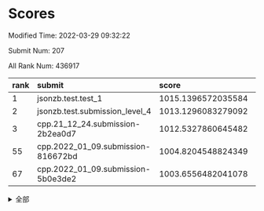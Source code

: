 # Scores

Modified Time: 2022-03-29 09:32:22

Submit Num: 207

All Rank Num: 436917

| rank |               submit               |       score        |       sigma        | pk_num |
| :--- | :--------------------------------- | :----------------- | :----------------- | :----- |
| 1    | jsonzb.test.test_1                 | 1015.1396572035584 | 0.8557953678433338 | 8443   |
| 2    | jsonzb.test.submission_level_4     | 1013.1296083279092 | 0.8476968218979036 | 8441   |
| 3    | cpp.21_12_24.submission-2b2ea0d7   | 1012.5327860645482 | 0.7972738642419388 | 8445   |
| 55   | cpp.2022_01_09.submission-816672bd | 1004.8204548824349 | 0.7245573824002128 | 8441   |
| 67   | cpp.2022_01_09.submission-5b0e3de2 | 1003.6556482041078 | 0.7234512108266888 | 8439   |


<details>
<summary>全部</summary>

| rank |                 submit                 |       score        |       sigma        | pk_num |
| :--- | :------------------------------------- | :----------------- | :----------------- | :----- |
| 1    | jsonzb.test.test_1                     | 1015.1396572035584 | 0.8557953678433338 | 8443   |
| 2    | jsonzb.test.submission_level_4         | 1013.1296083279092 | 0.8476968218979036 | 8441   |
| 3    | cpp.21_12_24.submission-2b2ea0d7       | 1012.5327860645482 | 0.7972738642419388 | 8445   |
| 4    | gobigger.level_3.submission_level_3_3  | 1011.7666015714676 | 0.7940610838886529 | 8447   |
| 5    | gobigger.level_3.submission_level_3_47 | 1011.6307923473581 | 0.7717193474215251 | 8443   |
| 6    | gobigger.level_3.submission_level_3_8  | 1011.5926389204584 | 0.7773883866549759 | 8441   |
| 7    | gobigger.level_3.submission_level_3_40 | 1011.440014266223  | 0.8004476781835238 | 8441   |
| 8    | gobigger.level_3.submission_level_3_17 | 1011.415320280899  | 0.7722893354580782 | 8448   |
| 9    | gobigger.level_3.submission_level_3_6  | 1011.3903033416094 | 0.834309747058692  | 8442   |
| 10   | gobigger.level_3.submission_level_3_24 | 1011.3867071090192 | 0.7651113344095162 | 8442   |
| 11   | gobigger.level_3.submission_level_3_25 | 1011.3290483925635 | 0.7817449219060739 | 8444   |
| 12   | gobigger.level_3.submission_level_3_12 | 1011.286179938908  | 0.7908354766754524 | 8443   |
| 13   | gobigger.level_3.submission_level_3_43 | 1011.2810315538867 | 0.7866436968641254 | 8443   |
| 14   | gobigger.level_3.submission_level_3_37 | 1011.2112346862376 | 0.7666638827058145 | 8446   |
| 15   | gobigger.level_3.submission_level_3_22 | 1011.2014860820625 | 0.7600909723194789 | 8438   |
| 16   | gobigger.level_3.submission_level_3_5  | 1011.0689850739095 | 0.7643462531726513 | 8440   |
| 17   | gobigger.level_3.submission_level_3_34 | 1010.9098117848796 | 0.7831327610921118 | 8449   |
| 18   | gobigger.level_3.submission_level_3_16 | 1010.7552085852009 | 0.7644787677047558 | 8441   |
| 19   | gobigger.level_3.submission_level_3_42 | 1010.4827658507967 | 0.7740961343475617 | 8443   |
| 20   | gobigger.level_3.submission_level_3_48 | 1010.4541726077274 | 0.7708250255652251 | 8445   |
| 21   | gobigger.level_3.submission_level_3_15 | 1010.451683760859  | 0.7449113930589647 | 8442   |
| 22   | gobigger.level_3.submission_level_3_44 | 1010.391199524764  | 0.7526988139959817 | 8439   |
| 23   | gobigger.level_3.submission_level_3_31 | 1010.3473792134674 | 0.7737996966693816 | 8446   |
| 24   | gobigger.level_3.submission_level_3_20 | 1010.3328831088984 | 0.7692642720853435 | 8442   |
| 25   | gobigger.level_3.submission_level_3_13 | 1010.2336452373557 | 0.7842334090987608 | 8436   |
| 26   | gobigger.level_3.submission_level_3_19 | 1010.1392457512233 | 0.7727973596176377 | 8441   |
| 27   | gobigger.level_3.submission_level_3_9  | 1010.1378733954571 | 0.7762041830936317 | 8441   |
| 28   | gobigger.level_3.submission_level_3_29 | 1010.066757360062  | 0.7441753030762212 | 8441   |
| 29   | gobigger.level_3.submission_level_3_11 | 1009.9842014355456 | 0.7694612155662515 | 8442   |
| 30   | gobigger.level_3.submission_level_3_45 | 1009.9368780364939 | 0.7695634271435248 | 8434   |
| 31   | gobigger.level_3.submission_level_3_46 | 1009.9043989071874 | 0.761539242358869  | 8446   |
| 32   | gobigger.level_3.submission_level_3_27 | 1009.8948837477375 | 0.759174863340613  | 8447   |
| 33   | gobigger.level_3.submission_level_3_14 | 1009.7366322281248 | 0.7611165901826166 | 8443   |
| 34   | gobigger.level_3.submission_level_3_1  | 1009.6992969746136 | 0.7553665809977118 | 8444   |
| 35   | gobigger.level_3.submission_level_3_39 | 1009.6512892926958 | 0.7381506722776394 | 8443   |
| 36   | gobigger.level_3.submission_level_3_10 | 1009.6305032603547 | 0.748360156772056  | 8440   |
| 37   | gobigger.level_3.submission_level_3_18 | 1009.5927288052617 | 0.7374946341105978 | 8442   |
| 38   | gobigger.level_3.submission_level_3_32 | 1009.5545947621451 | 0.7578073620107724 | 8440   |
| 39   | gobigger.level_3.submission_level_3_33 | 1009.4145477723787 | 0.7608315479723534 | 8442   |
| 40   | gobigger.level_3.submission_level_3_7  | 1009.3659809747699 | 0.7597168546150848 | 8440   |
| 41   | gobigger.level_3.submission_level_3_30 | 1009.2390257343993 | 0.743678360750119  | 8437   |
| 42   | gobigger.level_3.submission_level_3_0  | 1009.2167828630429 | 0.7541765243250445 | 8444   |
| 43   | gobigger.level_3.submission_level_3_4  | 1009.1963213513144 | 0.7612519929016022 | 8443   |
| 44   | gobigger.level_3.submission_level_3_28 | 1009.167012130048  | 0.738437459547658  | 8444   |
| 45   | gobigger.level_3.submission_level_3_41 | 1009.1304901761017 | 0.7525241147895606 | 8441   |
| 46   | gobigger.level_3.submission_level_3_2  | 1009.1100410760989 | 0.7423621820401406 | 8445   |
| 47   | gobigger.level_3.submission_level_3_35 | 1009.0271745880091 | 0.7429813499128132 | 8447   |
| 48   | gobigger.level_3.submission_level_3_23 | 1008.8380156629589 | 0.7400621308203228 | 8440   |
| 49   | gobigger.level_3.submission_level_3_38 | 1008.587592230642  | 0.7298689191036188 | 8447   |
| 50   | gobigger.level_3.submission_level_3_26 | 1008.3293209514922 | 0.7558794452314221 | 8445   |
| 51   | gobigger.level_3.submission_level_3_36 | 1008.273744889971  | 0.7297688095509317 | 8442   |
| 52   | gobigger.level_3.submission_level_3_49 | 1008.1770599871893 | 0.7296126602919156 | 8442   |
| 53   | gobigger.level_3.submission_level_3_21 | 1007.9323887973372 | 0.7471415958502733 | 8444   |
| 54   | gobigger.level_1.submission_level_1_42 | 1004.989610757537  | 0.7169824528162126 | 8443   |
| 55   | cpp.2022_01_09.submission-816672bd     | 1004.8204548824349 | 0.7245573824002128 | 8441   |
| 56   | gobigger.level_1.submission_level_1_43 | 1004.4567764483413 | 0.7051515497631432 | 8445   |
| 57   | gobigger.level_1.submission_level_1_1  | 1004.4077323431294 | 0.7198534770434366 | 8446   |
| 58   | gobigger.level_1.submission_level_1_45 | 1004.3046781690596 | 0.7279328736213792 | 8443   |
| 59   | gobigger.level_1.submission_level_1_37 | 1004.2726486735409 | 0.7120467490908742 | 8443   |
| 60   | gobigger.level_1.submission_level_1_13 | 1004.2085810195138 | 0.7250599870396761 | 8442   |
| 61   | gobigger.level_1.submission_level_1_41 | 1004.1870258551302 | 0.7373250892769225 | 8440   |
| 62   | gobigger.level_1.submission_level_1_23 | 1004.1205969728459 | 0.7220589969747188 | 8440   |
| 63   | gobigger.level_1.submission_level_1_24 | 1004.026802264213  | 0.7245301570146775 | 8448   |
| 64   | gobigger.level_1.submission_level_1_47 | 1003.9682416088282 | 0.7273967065057565 | 8441   |
| 65   | gobigger.level_1.submission_level_1_4  | 1003.709412828622  | 0.718224270005497  | 8443   |
| 66   | gobigger.level_1.submission_level_1_0  | 1003.701304124232  | 0.7105737037182895 | 8442   |
| 67   | cpp.2022_01_09.submission-5b0e3de2     | 1003.6556482041078 | 0.7234512108266888 | 8439   |
| 68   | gobigger.level_1.submission_level_1_28 | 1003.6236070773987 | 0.7143954080352305 | 8439   |
| 69   | gobigger.level_1.submission_level_1_44 | 1003.6148289679963 | 0.7042208998985708 | 8444   |
| 70   | gobigger.level_1.submission_level_1_25 | 1003.49183117728   | 0.7106274155716049 | 8444   |
| 71   | gobigger.level_1.submission_level_1_8  | 1003.3900643038373 | 0.7192817884215442 | 8443   |
| 72   | gobigger.level_1.submission_level_1_46 | 1003.3263842394734 | 0.7227827977026747 | 8442   |
| 73   | gobigger.level_1.submission_level_1_21 | 1003.3033418608994 | 0.7104990640640821 | 8439   |
| 74   | gobigger.level_1.submission_level_1_48 | 1003.2729717066272 | 0.7161275805005891 | 8447   |
| 75   | gobigger.level_1.submission_level_1_22 | 1003.1804392027964 | 0.7073354786263883 | 8444   |
| 76   | gobigger.level_1.submission_level_1_20 | 1003.1228919137208 | 0.7279596132477633 | 8443   |
| 77   | gobigger.level_1.submission_level_1_31 | 1003.1193446355228 | 0.7062341265302885 | 8436   |
| 78   | gobigger.level_1.submission_level_1_49 | 1003.1191789399253 | 0.7131937561259374 | 8438   |
| 79   | gobigger.level_1.submission_level_1_11 | 1003.1007789005182 | 0.7188866747435696 | 8444   |
| 80   | gobigger.level_1.submission_level_1_35 | 1003.0781960533694 | 0.7068146177740389 | 8447   |
| 81   | gobigger.level_1.submission_level_1_33 | 1003.0487223287952 | 0.7106414156963365 | 8446   |
| 82   | gobigger.level_1.submission_level_1_26 | 1003.0104299862305 | 0.7149146767968014 | 8444   |
| 83   | gobigger.level_1.submission_level_1_34 | 1002.9949519839384 | 0.70779211107301   | 8443   |
| 84   | gobigger.level_1.submission_level_1_7  | 1002.9603312942261 | 0.7143107778647869 | 8443   |
| 85   | gobigger.level_1.submission_level_1_5  | 1002.9352252799637 | 0.7170998839514845 | 8445   |
| 86   | gobigger.level_1.submission_level_1_10 | 1002.9234330593446 | 0.7141971258747022 | 8439   |
| 87   | gobigger.level_1.submission_level_1_6  | 1002.8969941852665 | 0.7138896348601577 | 8438   |
| 88   | gobigger.level_1.submission_level_1_16 | 1002.8580146620683 | 0.7119723675551348 | 8441   |
| 89   | gobigger.level_1.submission_level_1_36 | 1002.7834022515523 | 0.7193616639456402 | 8442   |
| 90   | gobigger.level_1.submission_level_1_17 | 1002.6941658300884 | 0.7147758712222939 | 8442   |
| 91   | gobigger.level_1.submission_level_1_27 | 1002.6772377206806 | 0.7257645175902883 | 8441   |
| 92   | gobigger.level_1.submission_level_1_3  | 1002.6408908111498 | 0.7155944490070796 | 8443   |
| 93   | gobigger.level_1.submission_level_1_30 | 1002.6346537533167 | 0.7200264484663844 | 8443   |
| 94   | gobigger.level_1.submission_level_1_29 | 1002.6027039273583 | 0.707494495979293  | 8443   |
| 95   | gobigger.level_1.submission_level_1_14 | 1002.5300883491294 | 0.7046502361772415 | 8444   |
| 96   | gobigger.level_1.submission_level_1_19 | 1002.5248154625102 | 0.7200576597219847 | 8442   |
| 97   | gobigger.level_1.submission_level_1_39 | 1002.519841520321  | 0.7076515678182161 | 8443   |
| 98   | gobigger.level_1.submission_level_1_40 | 1002.4048861010494 | 0.7120598324595667 | 8441   |
| 99   | gobigger.level_1.submission_level_1_9  | 1002.3500691600702 | 0.6938974182987968 | 8444   |
| 100  | gobigger.level_1.submission_level_1_32 | 1002.2675331689214 | 0.7197342051581122 | 8448   |
| 101  | gobigger.level_1.submission_level_1_15 | 1002.200516128316  | 0.7193124511756479 | 8444   |
| 102  | gobigger.level_1.submission_level_1_38 | 1002.1554936651788 | 0.718909738143811  | 8442   |
| 103  | gobigger.level_1.submission_level_1_18 | 1002.0803234111338 | 0.7143655748262684 | 8443   |
| 104  | gobigger.level_1.submission_level_1_2  | 1002.0554381494073 | 0.7109457156363167 | 8442   |
| 105  | gobigger.level_1.submission_level_1_12 | 1001.8110191076705 | 0.7152508470257554 | 8444   |
| 106  | gobigger.random.submission_random_40   | 997.8585369732751  | 0.7101225085297584 | 8446   |
| 107  | gobigger.random.submission_random_27   | 997.3884744812699  | 0.6975897028929653 | 8444   |
| 108  | gobigger.random.submission_random_19   | 997.0297526043664  | 0.7121350247554757 | 8441   |
| 109  | gobigger.random.submission_random_37   | 996.9159436504638  | 0.7025744607157588 | 8444   |
| 110  | gobigger.random.submission_random_9    | 996.908294942046   | 0.6963640687255053 | 8439   |
| 111  | gobigger.random.submission_random_3    | 996.7818374788084  | 0.7208506422972515 | 8448   |
| 112  | gobigger.random.submission_random_41   | 996.7197871512317  | 0.7104080588975724 | 8447   |
| 113  | gobigger.random.submission_random_44   | 996.7183669505137  | 0.7012123459122499 | 8446   |
| 114  | gobigger.random.submission_random_6    | 996.6033445296475  | 0.7121766241606249 | 8440   |
| 115  | gobigger.random.submission_random_26   | 996.5521762746674  | 0.7001915415178204 | 8445   |
| 116  | gobigger.random.submission_random_28   | 996.3838241592362  | 0.6963582088882306 | 8444   |
| 117  | gobigger.random.submission_random_10   | 996.3823476871253  | 0.7133453634166649 | 8444   |
| 118  | gobigger.random.submission_random_11   | 996.379350398745   | 0.7246796223462818 | 8444   |
| 119  | gobigger.random.submission_random_20   | 996.3231443739483  | 0.7176127210650518 | 8448   |
| 120  | gobigger.random.submission_random_38   | 996.3150388932413  | 0.7149614563713633 | 8446   |
| 121  | gobigger.random.submission_random_46   | 996.2831265320707  | 0.7016412500437476 | 8445   |
| 122  | gobigger.random.submission_random_43   | 996.2791145237206  | 0.7146234122387618 | 8445   |
| 123  | gobigger.random.submission_random_22   | 996.255049681083   | 0.7193575529891846 | 8445   |
| 124  | gobigger.random.submission_random_36   | 996.2482509182245  | 0.693446076971276  | 8443   |
| 125  | gobigger.random.submission_random_4    | 996.2226251993744  | 0.7179911138532301 | 8445   |
| 126  | gobigger.random.submission_random_16   | 996.2050841041134  | 0.7068596452766364 | 8442   |
| 127  | gobigger.random.submission_random_2    | 996.1727826957733  | 0.7145239840285813 | 8444   |
| 128  | gobigger.random.submission_random_7    | 996.1028007228311  | 0.7167049800080691 | 8440   |
| 129  | gobigger.random.submission_random_30   | 996.0340876421948  | 0.7108559865330395 | 8448   |
| 130  | gobigger.random.submission_random_39   | 996.0205430733532  | 0.7210527195867361 | 8445   |
| 131  | gobigger.random.submission_random_33   | 995.9493192761254  | 0.712627171226099  | 8441   |
| 132  | gobigger.random.submission_random_0    | 995.9411353683587  | 0.7003058590411929 | 8445   |
| 133  | gobigger.random.submission_random_18   | 995.8741866771708  | 0.699338608127387  | 8447   |
| 134  | gobigger.random.submission_random_48   | 995.8327354716408  | 0.7178217242620651 | 8446   |
| 135  | gobigger.random.submission_random_12   | 995.7896679555168  | 0.6963114401642727 | 8442   |
| 136  | gobigger.random.submission_random_13   | 995.7817151877697  | 0.7087500874549185 | 8439   |
| 137  | gobigger.random.submission_random_21   | 995.6610088763425  | 0.7052776920127263 | 8442   |
| 138  | gobigger.random.submission_random_42   | 995.6265594339723  | 0.7112314024025542 | 8444   |
| 139  | gobigger.random.submission_random_49   | 995.6213934136989  | 0.7102716199760055 | 8439   |
| 140  | gobigger.random.submission_random_32   | 995.5620826910889  | 0.7051724795540982 | 8444   |
| 141  | gobigger.random.submission_random_31   | 995.5446658774547  | 0.7067361754205111 | 8449   |
| 142  | gobigger.random.submission_random_5    | 995.5036632269417  | 0.7170966383203727 | 8443   |
| 143  | gobigger.random.submission_random_17   | 995.4760529457425  | 0.7129807790745748 | 8441   |
| 144  | gobigger.random.submission_random_14   | 995.380688732765   | 0.7081789674473681 | 8443   |
| 145  | gobigger.random.submission_random_35   | 995.3432775639036  | 0.7190354581629944 | 8447   |
| 146  | gobigger.random.submission_random_1    | 995.331289992838   | 0.7179161983054676 | 8443   |
| 147  | gobigger.random.submission_random_24   | 995.2528980043373  | 0.707888286847469  | 8444   |
| 148  | gobigger.random.submission_random_29   | 995.2309742137559  | 0.7170012804661573 | 8442   |
| 149  | gobigger.random.submission_random_25   | 995.2062353247262  | 0.720477828295954  | 8441   |
| 150  | gobigger.random.submission_random_15   | 995.1943703081665  | 0.696622816930722  | 8438   |
| 151  | gobigger.level_2.submission_level_2_1  | 995.1924363916776  | 0.7477957649084865 | 8444   |
| 152  | gobigger.random.submission_random_45   | 995.1897137189625  | 0.7075214625184624 | 8446   |
| 153  | gobigger.random.submission_random_47   | 995.1737947110691  | 0.7009539463155774 | 8438   |
| 154  | gobigger.random.submission_random_8    | 995.1408842137911  | 0.7003509401928756 | 8438   |
| 155  | gobigger.level_2.submission_level_2_42 | 994.7723376601544  | 0.7208816022928174 | 8439   |
| 156  | gobigger.random.submission_random_34   | 994.6404969154611  | 0.7031522110905923 | 8443   |
| 157  | gobigger.random.submission_random_23   | 994.568693427313   | 0.7029330781806497 | 8444   |
| 158  | gobigger.level_2.submission_level_2_46 | 993.925202705331   | 0.7240924940225926 | 8440   |
| 159  | gobigger.level_2.submission_level_2_21 | 993.861800845508   | 0.7321663553358594 | 8440   |
| 160  | gobigger.level_2.submission_level_2_40 | 993.7055327940755  | 0.7278566249629693 | 8448   |
| 161  | gobigger.level_2.submission_level_2_6  | 993.4232269989018  | 0.7307881056422236 | 8439   |
| 162  | gobigger.level_2.submission_level_2_0  | 993.2787814811637  | 0.728928459750362  | 8450   |
| 163  | gobigger.level_2.submission_level_2_2  | 993.1960302299129  | 0.7451431844880236 | 8449   |
| 164  | gobigger.level_2.submission_level_2_8  | 993.1096484296695  | 0.7375265917171261 | 8445   |
| 165  | gobigger.level_2.submission_level_2_31 | 993.0958738812083  | 0.7340383435904129 | 8436   |
| 166  | gobigger.level_2.submission_level_2_23 | 992.9596304337557  | 0.7314418116614839 | 8444   |
| 167  | gobigger.level_2.submission_level_2_19 | 992.9520488167644  | 0.7376743052962602 | 8444   |
| 168  | gobigger.level_2.submission_level_2_28 | 992.9449648145103  | 0.7330046567342523 | 8442   |
| 169  | gobigger.level_2.submission_level_2_35 | 992.8901259945055  | 0.7342161297500717 | 8442   |
| 170  | gobigger.level_2.submission_level_2_12 | 992.8684515340515  | 0.7316934338736288 | 8439   |
| 171  | gobigger.level_2.submission_level_2_7  | 992.8612133022863  | 0.7366719496539974 | 8441   |
| 172  | gobigger.level_2.submission_level_2_39 | 992.740285224257   | 0.7327818792867401 | 8440   |
| 173  | gobigger.level_2.submission_level_2_49 | 992.685939752613   | 0.7554263796515283 | 8446   |
| 174  | gobigger.level_2.submission_level_2_11 | 992.6676036930503  | 0.7261904214362772 | 8446   |
| 175  | gobigger.level_2.submission_level_2_20 | 992.6503797591567  | 0.7361639395393389 | 8443   |
| 176  | gobigger.level_2.submission_level_2_34 | 992.6396682984066  | 0.7483064380166623 | 8440   |
| 177  | gobigger.level_2.submission_level_2_44 | 992.4677607440351  | 0.7276516883033924 | 8443   |
| 178  | gobigger.level_2.submission_level_2_27 | 992.4270554843099  | 0.7489165573479737 | 8440   |
| 179  | gobigger.level_2.submission_level_2_13 | 992.4109481783006  | 0.7531420743903026 | 8445   |
| 180  | gobigger.level_2.submission_level_2_14 | 992.3847738839537  | 0.7354058806803422 | 8441   |
| 181  | gobigger.level_2.submission_level_2_22 | 992.1935867395381  | 0.750989535846406  | 8446   |
| 182  | gobigger.level_2.submission_level_2_4  | 992.1087133698603  | 0.7377304020526493 | 8444   |
| 183  | gobigger.level_2.submission_level_2_5  | 992.05438959141    | 0.7483576133067081 | 8442   |
| 184  | gobigger.level_2.submission_level_2_41 | 992.0102051658506  | 0.7493788740290147 | 8442   |
| 185  | gobigger.level_2.submission_level_2_37 | 991.9569095572368  | 0.7411938212030511 | 8440   |
| 186  | gobigger.level_2.submission_level_2_47 | 991.8990328066706  | 0.7520489530369503 | 8447   |
| 187  | gobigger.level_2.submission_level_2_18 | 991.7567053047422  | 0.7527693452033004 | 8447   |
| 188  | gobigger.level_2.submission_level_2_30 | 991.7303745834402  | 0.764707665374412  | 8442   |
| 189  | gobigger.level_2.submission_level_2_15 | 991.6936736933254  | 0.7345004169029884 | 8443   |
| 190  | gobigger.level_2.submission_level_2_45 | 991.6656536257256  | 0.7342599597406197 | 8438   |
| 191  | gobigger.level_2.submission_level_2_9  | 991.6477462060661  | 0.7367279836713618 | 8436   |
| 192  | gobigger.level_2.submission_level_2_33 | 991.4608560795073  | 0.7468511224523005 | 8441   |
| 193  | gobigger.level_2.submission_level_2_24 | 991.381736695986   | 0.7459907255422616 | 8440   |
| 194  | gobigger.level_2.submission_level_2_16 | 991.2643628314327  | 0.7430971863898481 | 8443   |
| 195  | gobigger.level_2.submission_level_2_26 | 991.2240481446022  | 0.7460691890982993 | 8449   |
| 196  | gobigger.level_2.submission_level_2_43 | 991.168632483713   | 0.7488578946162098 | 8447   |
| 197  | gobigger.level_2.submission_level_2_29 | 991.0564862772462  | 0.7545016595159133 | 8444   |
| 198  | gobigger.level_2.submission_level_2_25 | 990.9467273025749  | 0.7475851363187479 | 8443   |
| 199  | gobigger.level_2.submission_level_2_36 | 990.901758411527   | 0.7590099963597774 | 8441   |
| 200  | gobigger.level_2.submission_level_2_48 | 990.8258463017121  | 0.7573277004803665 | 8444   |
| 201  | gobigger.level_2.submission_level_2_10 | 990.7586707558637  | 0.7865084894076383 | 8442   |
| 202  | gobigger.level_2.submission_level_2_38 | 990.7452753658373  | 0.7643104264581434 | 8448   |
| 203  | gobigger.level_2.submission_level_2_3  | 990.678376841055   | 0.7649349494416332 | 8448   |
| 204  | gobigger.level_2.submission_level_2_32 | 990.5638048231899  | 0.7727492521810446 | 8438   |
| 205  | gobigger.level_2.submission_level_2_17 | 989.970852399149   | 0.7639429491646412 | 8438   |
| 206  | gobigger.none.submission_none_0        | 978.7684113160568  | 1.1543928763784628 | 8438   |
| 207  | gobigger.none.submission_none_1        | 976.5341892843943  | 1.3495611912688463 | 8444   |

</details>